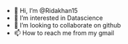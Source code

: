 - 👋 Hi, I’m @Ridakhan15
- 👀 I’m interested in Datascience
- 💞️ I’m looking to collaborate on github
- 📫 How to reach me from my gmail

<!---
Ridakhan15/Ridakhan15 is a ✨ special ✨ repository because its `README.md` (this file) appears on your GitHub profile.
You can click the Preview link to take a look at your changes.
--->
